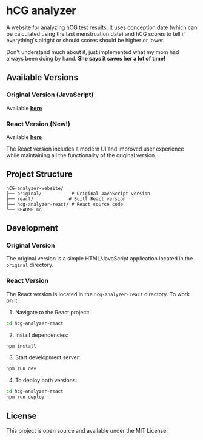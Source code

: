 # hCG analyzer

A website for analyzing hCG test results. It uses conception date (which can be calculated using the last menstruation date) and hCG scores to tell if everything's alright or should scores should be higher or lower.

Don't understand much about it, just implemented what my mom had always been doing by hand. **She says it saves her a lot of time!**

## Available Versions

### Original Version (JavaScript)
Available [**here**](https://anandakirtan.github.io/hCG-analyzer-website/original)

### React Version (New!)
Available [**here**](https://anandakirtan.github.io/hCG-analyzer-website/react)

The React version includes a modern UI and improved user experience while maintaining all the functionality of the original version.

## Project Structure
```
hCG-analyzer-website/
├── original/           # Original JavaScript version
├── react/             # Built React version
├── hcg-analyzer-react/ # React source code
└── README.md
```

## Development

### Original Version
The original version is a simple HTML/JavaScript application located in the `original` directory.

### React Version
The React version is located in the `hcg-analyzer-react` directory. To work on it:

1. Navigate to the React project:
```bash
cd hcg-analyzer-react
```

2. Install dependencies:
```bash
npm install
```

3. Start development server:
```bash
npm run dev
```

4. To deploy both versions:
```bash
cd hcg-analyzer-react
npm run deploy
```

## License
This project is open source and available under the MIT License.
